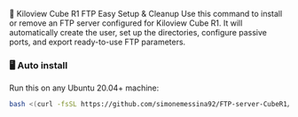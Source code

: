 🚀 Kiloview Cube R1 FTP Easy Setup & Cleanup
Use this command to install or remove an FTP server configured for Kiloview Cube R1. It will automatically create the user, set up the directories, configure passive ports, and export ready-to-use FTP parameters.



### 🖥️ Auto install

Run this on any Ubuntu 20.04+ machine:

```bash
bash <(curl -fsSL https://github.com/simonemessina92/FTP-server-CubeR1/blob/main/FTP4KILOVIEW.sh)





